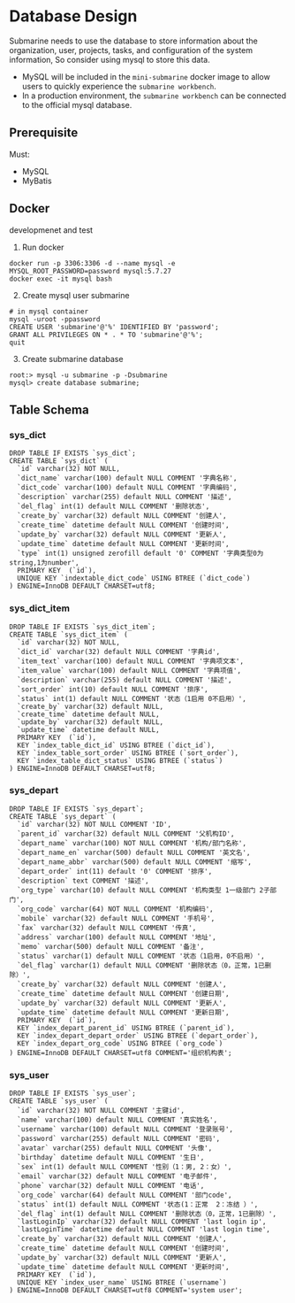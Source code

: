 <!--
   Licensed to the Apache Software Foundation (ASF) under one or more
   contributor license agreements.  See the NOTICE file distributed with
   this work for additional information regarding copyright ownership.
   The ASF licenses this file to You under the Apache License, Version 2.0
   (the "License"); you may not use this file except in compliance with
   the License.  You may obtain a copy of the License at
   http://www.apache.org/licenses/LICENSE-2.0
   Unless required by applicable law or agreed to in writing, software
   distributed under the License is distributed on an "AS IS" BASIS,
   WITHOUT WARRANTIES OR CONDITIONS OF ANY KIND, either express or implied.
   See the License for the specific language governing permissions and
   limitations under the License.
-->

# Database Design

Submarine needs to use the database to store information about the organization, user, projects, tasks, and configuration of the system information, So consider using mysql to store this data.

+ MySQL will be included in the `mini-submarine` docker image to allow users to quickly experience the `submarine workbench`.
+ In a production environment, the `submarine workbench` can be connected to the official mysql database.

## Prerequisite

Must:

- MySQL
- MyBatis



## Docker

developmenet and test

1. Run docker

```
docker run -p 3306:3306 -d --name mysql -e MYSQL_ROOT_PASSWORD=password mysql:5.7.27
docker exec -it mysql bash
```

2. Create mysql user submarine

```
# in mysql container
mysql -uroot -ppassword
CREATE USER 'submarine'@'%' IDENTIFIED BY 'password';
GRANT ALL PRIVILEGES ON * . * TO 'submarine'@'%';
quit
```

3. Create submarine database

```
root:> mysql -u submarine -p -Dsubmarine
mysql> create database submarine;
```



## Table Schema

### sys_dict

```
DROP TABLE IF EXISTS `sys_dict`;
CREATE TABLE `sys_dict` (
  `id` varchar(32) NOT NULL,
  `dict_name` varchar(100) default NULL COMMENT '字典名称',
  `dict_code` varchar(100) default NULL COMMENT '字典编码',
  `description` varchar(255) default NULL COMMENT '描述',
  `del_flag` int(1) default NULL COMMENT '删除状态',
  `create_by` varchar(32) default NULL COMMENT '创建人',
  `create_time` datetime default NULL COMMENT '创建时间',
  `update_by` varchar(32) default NULL COMMENT '更新人',
  `update_time` datetime default NULL COMMENT '更新时间',
  `type` int(1) unsigned zerofill default '0' COMMENT '字典类型0为string,1为number',
  PRIMARY KEY  (`id`),
  UNIQUE KEY `indextable_dict_code` USING BTREE (`dict_code`)
) ENGINE=InnoDB DEFAULT CHARSET=utf8;
```

### sys_dict_item

```
DROP TABLE IF EXISTS `sys_dict_item`;
CREATE TABLE `sys_dict_item` (
  `id` varchar(32) NOT NULL,
  `dict_id` varchar(32) default NULL COMMENT '字典id',
  `item_text` varchar(100) default NULL COMMENT '字典项文本',
  `item_value` varchar(100) default NULL COMMENT '字典项值',
  `description` varchar(255) default NULL COMMENT '描述',
  `sort_order` int(10) default NULL COMMENT '排序',
  `status` int(1) default NULL COMMENT '状态（1启用 0不启用）',
  `create_by` varchar(32) default NULL,
  `create_time` datetime default NULL,
  `update_by` varchar(32) default NULL,
  `update_time` datetime default NULL,
  PRIMARY KEY  (`id`),
  KEY `index_table_dict_id` USING BTREE (`dict_id`),
  KEY `index_table_sort_order` USING BTREE (`sort_order`),
  KEY `index_table_dict_status` USING BTREE (`status`)
) ENGINE=InnoDB DEFAULT CHARSET=utf8;
```

### sys_depart

```
DROP TABLE IF EXISTS `sys_depart`;
CREATE TABLE `sys_depart` (
  `id` varchar(32) NOT NULL COMMENT 'ID',
  `parent_id` varchar(32) default NULL COMMENT '父机构ID',
  `depart_name` varchar(100) NOT NULL COMMENT '机构/部门名称',
  `depart_name_en` varchar(500) default NULL COMMENT '英文名',
  `depart_name_abbr` varchar(500) default NULL COMMENT '缩写',
  `depart_order` int(11) default '0' COMMENT '排序',
  `description` text COMMENT '描述',
  `org_type` varchar(10) default NULL COMMENT '机构类型 1一级部门 2子部门',
  `org_code` varchar(64) NOT NULL COMMENT '机构编码',
  `mobile` varchar(32) default NULL COMMENT '手机号',
  `fax` varchar(32) default NULL COMMENT '传真',
  `address` varchar(100) default NULL COMMENT '地址',
  `memo` varchar(500) default NULL COMMENT '备注',
  `status` varchar(1) default NULL COMMENT '状态（1启用，0不启用）',
  `del_flag` varchar(1) default NULL COMMENT '删除状态（0，正常，1已删除）',
  `create_by` varchar(32) default NULL COMMENT '创建人',
  `create_time` datetime default NULL COMMENT '创建日期',
  `update_by` varchar(32) default NULL COMMENT '更新人',
  `update_time` datetime default NULL COMMENT '更新日期',
  PRIMARY KEY  (`id`),
  KEY `index_depart_parent_id` USING BTREE (`parent_id`),
  KEY `index_depart_depart_order` USING BTREE (`depart_order`),
  KEY `index_depart_org_code` USING BTREE (`org_code`)
) ENGINE=InnoDB DEFAULT CHARSET=utf8 COMMENT='组织机构表';
```

### sys_user

```
DROP TABLE IF EXISTS `sys_user`;
CREATE TABLE `sys_user` (
  `id` varchar(32) NOT NULL COMMENT '主键id',
  `name` varchar(100) default NULL COMMENT '真实姓名',
  `username` varchar(100) default NULL COMMENT '登录账号',
  `password` varchar(255) default NULL COMMENT '密码',
  `avatar` varchar(255) default NULL COMMENT '头像',
  `birthday` datetime default NULL COMMENT '生日',
  `sex` int(1) default NULL COMMENT '性别（1：男, 2：女）',
  `email` varchar(32) default NULL COMMENT '电子邮件',
  `phone` varchar(32) default NULL COMMENT '电话',
  `org_code` varchar(64) default NULL COMMENT '部门code',
  `status` int(1) default NULL COMMENT '状态(1：正常  2：冻结 ）',
  `del_flag` int(1) default NULL COMMENT '删除状态（0，正常，1已删除）',
  `lastLoginIp` varchar(32) default NULL COMMENT 'last login ip',
  `lastLoginTime` datetime default NULL COMMENT 'last login time',
  `create_by` varchar(32) default NULL COMMENT '创建人',
  `create_time` datetime default NULL COMMENT '创建时间',
  `update_by` varchar(32) default NULL COMMENT '更新人',
  `update_time` datetime default NULL COMMENT '更新时间',
  PRIMARY KEY  (`id`),
  UNIQUE KEY `index_user_name` USING BTREE (`username`)
) ENGINE=InnoDB DEFAULT CHARSET=utf8 COMMENT='system user';
```
